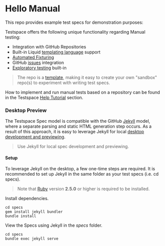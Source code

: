 # Hello Manual
This repo provides example test specs for demonstration purposes: 

Testspace offers the following unique functionality regarding Manual testing:

- Integration with GitHub Repositories
- Built-in Liquid [templating language](https://help.testspace.com/manual/implementation-spec#template-language) support
- [Automated Fixturing](https://help.testspace.com/manual/implementation-spec#automated-fixtures)
- GitHub [issues](https://help.testspace.com/manual/execution-session#issues) integration
- [Exploratory testing](https://help.testspace.com/manual/execution-session#exploratory) built-in

> The repo is a [template](https://docs.github.com/en/github/creating-cloning-and-archiving-repositories/creating-a-repository-on-github/creating-a-repository-from-a-template), making it easy to create your own "sandbox" repo(s) to experiment with writing test specs.

How to implement and run manual tests based on a repository can be found in the Testspace [Help Tutorial](https://help.testspace.com/tutorial/setup) section.

### Desktop Preview
The Testspace Spec model is compatible with the GitHub [Jekyll](https://jekyllrb.com/) model, where a separate parsing and static HTML generation step occurs. As a result of this approach, it is easy to leverage Jekyll for local [desktop development and previewing](https://help.testspace.com/manual/desktop-preview).

> Use Jekyll for local spec development and previewing.


#### Setup
To leverage Jekyll on the desktop, a few one-time steps are required. It is recommended to set up Jekyll in the same folder as your test specs (i.e. cd specs).

> Note that [Ruby](https://www.ruby-lang.org/en/downloads/) version **2.5.0** or higher is required to be installed.

Install dependencies.

```
cd specs
gem install jekyll bundler
bundle install
```

View the Specs using Jekyll in the *specs* folder.

```
cd specs
bundle exec jekyll serve 
```
